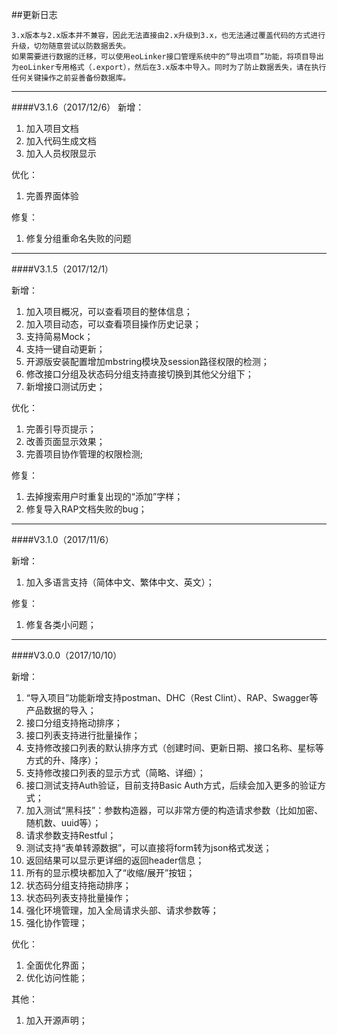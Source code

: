 ##更新日志

	3.x版本与2.x版本并不兼容，因此无法直接由2.x升级到3.x，也无法通过覆盖代码的方式进行升级，切勿随意尝试以防数据丢失。
	如果需要进行数据的迁移，可以使用eoLinker接口管理系统中的“导出项目”功能，将项目导出为eoLinker专用格式（.export），然后在3.x版本中导入。同时为了防止数据丢失，请在执行任何关键操作之前妥善备份数据库。

------------

####V3.1.6（2017/12/6）
新增：
1. 加入项目文档
2. 加入代码生成文档
3. 加入人员权限显示

优化：
1. 完善界面体验

修复：
1. 修复分组重命名失败的问题

------------

####V3.1.5（2017/12/1）

新增：
1. 加入项目概况，可以查看项目的整体信息；
2. 加入项目动态，可以查看项目操作历史记录；
3. 支持简易Mock；
4. 支持一键自动更新；
5. 开源版安装配置增加mbstring模块及session路径权限的检测；
6. 修改接口分组及状态码分组支持直接切换到其他父分组下；
7. 新增接口测试历史；

优化：
1. 完善引导页提示；
2. 改善页面显示效果；
3. 完善项目协作管理的权限检测;

修复：
1. 去掉搜索用户时重复出现的“添加”字样；
2. 修复导入RAP文档失败的bug；

------------

####V3.1.0（2017/11/6）

新增：
1. 加入多语言支持（简体中文、繁体中文、英文）；

修复：
1. 修复各类小问题；

------------
####V3.0.0（2017/10/10）

新增：
1. “导入项目”功能新增支持postman、DHC（Rest Clint）、RAP、Swagger等产品数据的导入；
2. 接口分组支持拖动排序；
3. 接口列表支持进行批量操作；
4. 支持修改接口列表的默认排序方式（创建时间、更新日期、接口名称、星标等方式的升、降序）；
5. 支持修改接口列表的显示方式（简略、详细）；
6. 接口测试支持Auth验证，目前支持Basic Auth方式，后续会加入更多的验证方式；
7. 加入测试“黑科技”：参数构造器，可以非常方便的构造请求参数（比如加密、随机数、uuid等）；
8. 请求参数支持Restful；
9. 测试支持“表单转源数据”，可以直接将form转为json格式发送；
10. 返回结果可以显示更详细的返回header信息；
11. 所有的显示模块都加入了“收缩/展开”按钮；
12. 状态码分组支持拖动排序；
13. 状态码列表支持批量操作；
14. 强化环境管理，加入全局请求头部、请求参数等；
15. 强化协作管理；

优化：
1. 全面优化界面；
2. 优化访问性能；

其他：
1. 加入开源声明；
